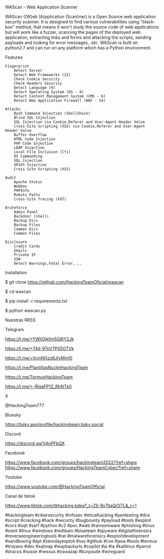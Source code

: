 WAScan - Web Application Scanner

WAScan ((W)eb (A)pplication (Scan)ner) is a Open Source web application security scanner. It is designed to find various vulnerabilities using "black-box" method, 
that means it won't study the source code of web applications but will work like a fuzzer, scanning the pages of the deployed web application, 
extracting links and forms and attacking the scripts, sending payloads and looking for error messages,..etc. 
WAScan is built on python2.7 and can run on any platform which has a Python environment.

Features

    Fingerprint
        Detect Server
        Detect Web Frameworks (22)
        Check Cookie Security
        Check Headers Security
        Detect Language (9)
        Detect Operating System (OS - 8)
        Detect Content Management System (CMS - 6)
        Detect Web Application Firewall (WAF - 54)

    Attacks
        Bash Command Injection (ShellShock)
        Blind SQL Injection
        SQL Injection via Cookie,Referer and User-Agent Header Value
        Cross-Site Scripting (XSS) via Cookie,Referer and User-Agent Header Value
        Buffer Overflow
        HTML Code Injection
        PHP Code Injection
        LDAP Injection
        Local File Inclusion (lfi)
        OS Commanding
        SQL Injection
        XPath Injection
        Cross Site Scripting (XSS)

    Audit
        Apache Status
        WebDav
        PHPInfo
        Robots Paths
        Cross-Site Tracing (XST)

    Bruteforce
        Admin Panel
        Backdoor (shell)
        Backup Dirs
        Backup Files
        Common Dirs
        Common Files

    Disclosure
        Credit Cards
        Emails
        Private IP
        SSN
        Detect Warnings,Fatal Error,...

Installation

$ git clone https://github.com/HackingTeamOficial/wascan

$ cd wascan

$ pip install -r requirements.txt

$ python wascan.py

Nuestras RRSS

Telegram

https://t.me/+YWhDjkfmSQ9jY2Jk

https://t.me/+74d-97oV7P05OTVk

https://t.me/+llcmNGzz6JIyMmI0

https://t.me/PlantillasNucleiHackingTeam

https://t.me/TermuxHackingTeam

https://t.me/+-RIgaFP12_RhNTk0

X

@HackingTeam777

Bluesky

https://bsky.app/profile/hackingteam.bsky.social

Discord

https://discord.gg/V4nPFbQX

Facebook

https://www.facebook.com/groups/hackingteam2022/?ref=share https://www.facebook.com/groups/HackingTeamCyber/?ref=share

Youtube

https://www.youtube.com/@HackingTeamOfficial

Canal de tiktok

https://www.tiktok.com/@hacking.kdea?_t=ZS-8vTtlaQrDTL&_r=1

#hackingteam #cibersecurity #infosec #eticalhacking #pentesting #dns #script #cracking #hack #security #bugbounty #payload #tools #exploit #cors #sqli #ssrf #python #c2 #poc #web #ramsomware #phishing #linux #osint #linux #windows #redteam #blueteam #spyware #digitalforensics #reverseengineeringtools #rat #malwareforensics #exploitdevelopment #sandboxing #apt #zerodayexploit #xss #github #cve #java #tools #termux #troyano    #dev #sqlmap #waybackurls #copilot #ai #ia #kalilinux #parrot #dracos #susse #nessus #oswazap #burpsuite #wireguard



